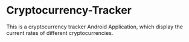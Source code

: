 # Cryptocurrency-Tracker
This is a cryptocurrency tracker Android Application, which display the current rates of different cryptocurrencies.
